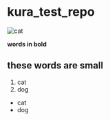 # kura_test_repo

![cat](https://cdn.mos.cms.futurecdn.net/VSy6kJDNq2pSXsCzb6cvYF.jpg)

**words in bold**

## these words are small

1. cat
2. dog
- cat 
- dog

